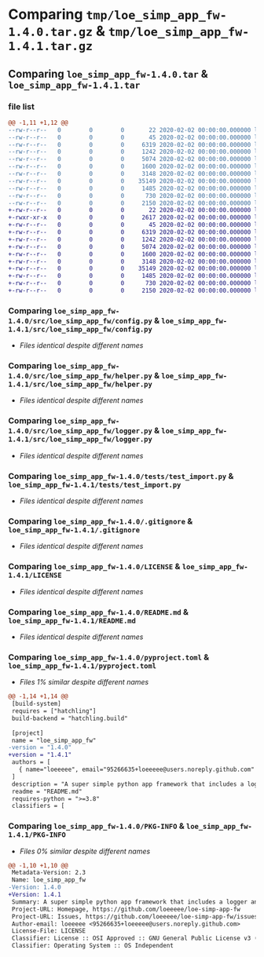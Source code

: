 # Comparing `tmp/loe_simp_app_fw-1.4.0.tar.gz` & `tmp/loe_simp_app_fw-1.4.1.tar.gz`

## Comparing `loe_simp_app_fw-1.4.0.tar` & `loe_simp_app_fw-1.4.1.tar`

### file list

```diff
@@ -1,11 +1,12 @@
--rw-r--r--   0        0        0       22 2020-02-02 00:00:00.000000 loe_simp_app_fw-1.4.0/config-example.yaml
--rw-r--r--   0        0        0       45 2020-02-02 00:00:00.000000 loe_simp_app_fw-1.4.0/src/loe_simp_app_fw/__init__.py
--rw-r--r--   0        0        0     6319 2020-02-02 00:00:00.000000 loe_simp_app_fw-1.4.0/src/loe_simp_app_fw/config.py
--rw-r--r--   0        0        0     1242 2020-02-02 00:00:00.000000 loe_simp_app_fw-1.4.0/src/loe_simp_app_fw/helper.py
--rw-r--r--   0        0        0     5074 2020-02-02 00:00:00.000000 loe_simp_app_fw-1.4.0/src/loe_simp_app_fw/logger.py
--rw-r--r--   0        0        0     1600 2020-02-02 00:00:00.000000 loe_simp_app_fw-1.4.0/tests/test_import.py
--rw-r--r--   0        0        0     3148 2020-02-02 00:00:00.000000 loe_simp_app_fw-1.4.0/.gitignore
--rw-r--r--   0        0        0    35149 2020-02-02 00:00:00.000000 loe_simp_app_fw-1.4.0/LICENSE
--rw-r--r--   0        0        0     1485 2020-02-02 00:00:00.000000 loe_simp_app_fw-1.4.0/README.md
--rw-r--r--   0        0        0      730 2020-02-02 00:00:00.000000 loe_simp_app_fw-1.4.0/pyproject.toml
--rw-r--r--   0        0        0     2150 2020-02-02 00:00:00.000000 loe_simp_app_fw-1.4.0/PKG-INFO
+-rw-r--r--   0        0        0       22 2020-02-02 00:00:00.000000 loe_simp_app_fw-1.4.1/config-example.yaml
+-rwxr-xr-x   0        0        0     2617 2020-02-02 00:00:00.000000 loe_simp_app_fw-1.4.1/.github/workflows/workflow.yaml
+-rw-r--r--   0        0        0       45 2020-02-02 00:00:00.000000 loe_simp_app_fw-1.4.1/src/loe_simp_app_fw/__init__.py
+-rw-r--r--   0        0        0     6319 2020-02-02 00:00:00.000000 loe_simp_app_fw-1.4.1/src/loe_simp_app_fw/config.py
+-rw-r--r--   0        0        0     1242 2020-02-02 00:00:00.000000 loe_simp_app_fw-1.4.1/src/loe_simp_app_fw/helper.py
+-rw-r--r--   0        0        0     5074 2020-02-02 00:00:00.000000 loe_simp_app_fw-1.4.1/src/loe_simp_app_fw/logger.py
+-rw-r--r--   0        0        0     1600 2020-02-02 00:00:00.000000 loe_simp_app_fw-1.4.1/tests/test_import.py
+-rw-r--r--   0        0        0     3148 2020-02-02 00:00:00.000000 loe_simp_app_fw-1.4.1/.gitignore
+-rw-r--r--   0        0        0    35149 2020-02-02 00:00:00.000000 loe_simp_app_fw-1.4.1/LICENSE
+-rw-r--r--   0        0        0     1485 2020-02-02 00:00:00.000000 loe_simp_app_fw-1.4.1/README.md
+-rw-r--r--   0        0        0      730 2020-02-02 00:00:00.000000 loe_simp_app_fw-1.4.1/pyproject.toml
+-rw-r--r--   0        0        0     2150 2020-02-02 00:00:00.000000 loe_simp_app_fw-1.4.1/PKG-INFO
```

### Comparing `loe_simp_app_fw-1.4.0/src/loe_simp_app_fw/config.py` & `loe_simp_app_fw-1.4.1/src/loe_simp_app_fw/config.py`

 * *Files identical despite different names*

### Comparing `loe_simp_app_fw-1.4.0/src/loe_simp_app_fw/helper.py` & `loe_simp_app_fw-1.4.1/src/loe_simp_app_fw/helper.py`

 * *Files identical despite different names*

### Comparing `loe_simp_app_fw-1.4.0/src/loe_simp_app_fw/logger.py` & `loe_simp_app_fw-1.4.1/src/loe_simp_app_fw/logger.py`

 * *Files identical despite different names*

### Comparing `loe_simp_app_fw-1.4.0/tests/test_import.py` & `loe_simp_app_fw-1.4.1/tests/test_import.py`

 * *Files identical despite different names*

### Comparing `loe_simp_app_fw-1.4.0/.gitignore` & `loe_simp_app_fw-1.4.1/.gitignore`

 * *Files identical despite different names*

### Comparing `loe_simp_app_fw-1.4.0/LICENSE` & `loe_simp_app_fw-1.4.1/LICENSE`

 * *Files identical despite different names*

### Comparing `loe_simp_app_fw-1.4.0/README.md` & `loe_simp_app_fw-1.4.1/README.md`

 * *Files identical despite different names*

### Comparing `loe_simp_app_fw-1.4.0/pyproject.toml` & `loe_simp_app_fw-1.4.1/pyproject.toml`

 * *Files 1% similar despite different names*

```diff
@@ -1,14 +1,14 @@
 [build-system]
 requires = ["hatchling"]
 build-backend = "hatchling.build"
 
 [project]
 name = "loe_simp_app_fw"
-version = "1.4.0"
+version = "1.4.1"
 authors = [
   { name="loeeeee", email="95266635+loeeeee@users.noreply.github.com" },
 ]
 description = "A super simple python app framework that includes a logger and a config manager. Also usable in jupyter notebook."
 readme = "README.md"
 requires-python = ">=3.8"
 classifiers = [
```

### Comparing `loe_simp_app_fw-1.4.0/PKG-INFO` & `loe_simp_app_fw-1.4.1/PKG-INFO`

 * *Files 0% similar despite different names*

```diff
@@ -1,10 +1,10 @@
 Metadata-Version: 2.3
 Name: loe_simp_app_fw
-Version: 1.4.0
+Version: 1.4.1
 Summary: A super simple python app framework that includes a logger and a config manager. Also usable in jupyter notebook.
 Project-URL: Homepage, https://github.com/loeeeee/loe-simp-app-fw
 Project-URL: Issues, https://github.com/loeeeee/loe-simp-app-fw/issues
 Author-email: loeeeee <95266635+loeeeee@users.noreply.github.com>
 License-File: LICENSE
 Classifier: License :: OSI Approved :: GNU General Public License v3 (GPLv3)
 Classifier: Operating System :: OS Independent
```

